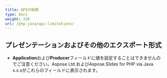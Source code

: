 ```yaml
---
title: APIの制限
type: docs
weight: 320
url: /php-java/api-limitations/
---
```


## **プレゼンテーションおよびその他のエクスポート形式**
- **Application**および**Producer**フィールドに値を設定することはできませんのでご注意ください。Aspose Ltd.およびAspose.Slides for PHP via Java x.x.xがこれらのフィールドに表示されます。